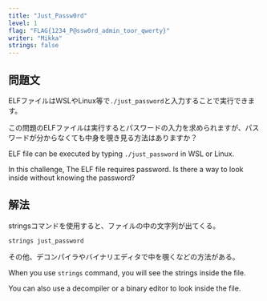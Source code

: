 ```yaml
---
title: "Just_Passw0rd"
level: 1
flag: "FLAG{1234_P@ssw0rd_admin_toor_qwerty}"
writer: "Mikka"
strings: false
---
```


## 問題文

ELFファイルはWSLやLinux等で`./just_password`と入力することで実行できます。

この問題のELFファイルは実行するとパスワードの入力を求められますが、パスワードが分からなくても中身を覗き見る方法はありますか？

ELF file can be executed by typing `./just_password` in WSL or Linux.

In this challenge, The ELF file requires password. Is there a way to look inside without knowing the password?

## 解法

stringsコマンドを使用すると、ファイルの中の文字列が出てくる。

```
strings just_password
```

その他、デコンパイラやバイナリエディタで中を覗くなどの方法がある。

When you use `strings` command, you will see the strings inside the file.

You can also use a decompiler or a binary editor to look inside the file.
